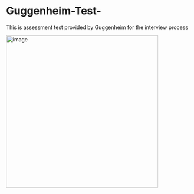 # Guggenheim-Test-
This is assessment test provided by Guggenheim for the interview process 








<img width="412" alt="image" src="https://user-images.githubusercontent.com/39502865/175791294-375c274d-38aa-45d8-a1e3-d73ed6816ee2.png">
